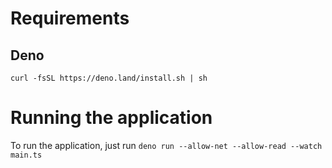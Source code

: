 # Requirements 
## Deno
```curl -fsSL https://deno.land/install.sh | sh```

# Running the application
To run the application, just run `deno run --allow-net --allow-read --watch main.ts`
